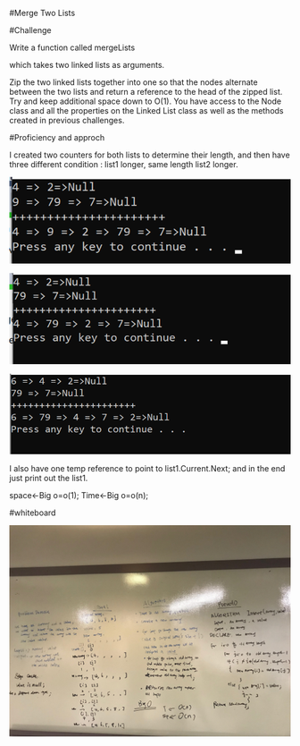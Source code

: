 #Merge Two Lists


#Challenge

Write a function called mergeLists

which takes two linked lists as arguments. 

Zip the two linked lists together into one so that the nodes alternate between the two lists and return a reference to the head of the zipped list. Try and keep additional space down to O(1). You have access to the Node class and all the properties on the Linked List class as well as the methods created in previous challenges.

#Proficiency and approch

I created two counters for both lists to determine their length, and then have three different condition : list1 longer, same length
list2 longer.



![short](../../Assets/short.png)




![short](../../Assets/same.png)




![short](../../Assets/longer.png)





I also have one temp reference to point to list1.Current.Next; and in the end just print out the list1.

space<-Big o=o(1);
Time<-Big o=o(n);


#whiteboard 

![white](../../Assets/whiteboard.jpg)
